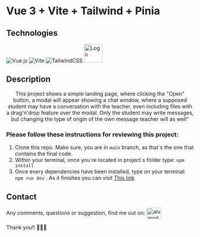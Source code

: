 # Vue 3 + Vite + Tailwind + Pinia

## Technologies

![Vue.js](https://img.shields.io/badge/vuejs-%2335495e.svg?style=for-the-badge&logo=vuedotjs&logoColor=%234FC08D)
![Vite](https://img.shields.io/badge/vite-%23646CFF.svg?style=for-the-badge&logo=vite&logoColor=white)
![TailwindCSS](https://img.shields.io/badge/tailwindcss-%2338B2AC.svg?style=for-the-badge&logo=tailwind-css&logoColor=white)
<img src="https://pinia.vuejs.org/logo.svg" alt="Logo" width=50 height=50>

## Description
<p align="center" >
This project shows a simple landing page, where clicking the "Open" button, a modal will appear showing a chat window, where a supposed student may have a       conversation with the teacher, even including files with a drag'n'drop feature over the modal. Only the student may write messages, but changing the type of origin of the own message teacher will as well"
</p>

### Please follow these instructions for reviewing this project:

1. Clone this repo. Make sure, you are in `main` branch, as that´s the one that contains the final code.
2. Within your terminal, once you´re located in project´s folder type: `npm install`
3. Once every dependencies have been installed, type on your terminal: `npm run dev` . As it finishes you can visit [This link](http://127.0.0.1:5173/)

## Contact
Any comments, questions or suggestion, find me out on: 
<a href="https://linkedin.com/in/alvarodevs4you" target="blank"><img align="center" src="https://raw.githubusercontent.com/rahuldkjain/github-profile-readme-generator/master/src/images/icons/Social/linked-in-alt.svg" alt="alvarodevs4you" height="30" width="40" /></a>

Thank you!! 👋👋👋
